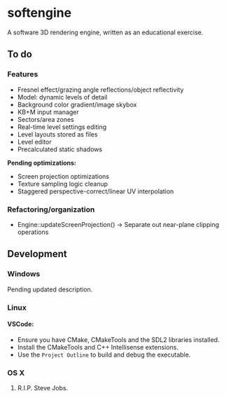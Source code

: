 # softengine
A software 3D rendering engine, written as an educational exercise.

## To do

### Features

* Fresnel effect/grazing angle reflections/object reflectivity
* Model: dynamic levels of detail
* Background color gradient/image skybox
* KB+M input manager
* Sectors/area zones
* Real-time level settings editing
* Level layouts stored as files
* Level editor
* Precalculated static shadows

**Pending optimizations:**

* Screen projection optimizations
* Texture sampling logic cleanup
* Staggered perspective-correct/linear UV interpolation

### Refactoring/organization

* Engine::updateScreenProjection() -> Separate out near-plane clipping operations

## Development

### Windows

Pending updated description.

### Linux

#### VSCode:
- Ensure you have CMake, CMakeTools and the SDL2 libraries installed.
- Install the CMakeTools and C++ Intellisense extensions.
- Use the `Project Outline` to build and debug the executable.

### OS X
1. R.I.P. Steve Jobs.